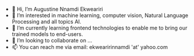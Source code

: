 - 👋 Hi, I’m Augustine Nnamdi Ekweariri
- 👀 I’m interested in machine learning, computer vision, Natural Language Processing and all topics AI.
- 🌱 I’m currently learning frontend technologies to enable me to bring our trained models to end-users.
- 💞️ I’m looking to collaborate on ...
- 📫 You can reach me via email: ekwearirinnamdi 'at' yahoo.com

<!---
85nnamdi/85nnamdi is a ✨ special ✨ repository because its `README.md` (this file) appears on your GitHub profile.
You can click the Preview link to take a look at your changes.
--->
